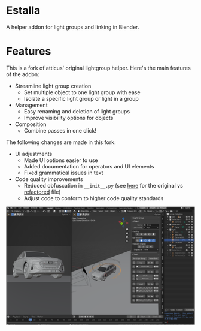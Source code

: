 # Estalla

A helper addon for light groups and linking in Blender.

# Features
This is a fork of atticus' original lightgroup helper. Here's the main features of the addon:
+ Streamline light group creation
    + Set multiple object to one light group with ease
    + Isolate a specific light group or light in a group
+ Management
    + Easy renaming and deletion of light groups
    + Improve visibility options for objects
+ Composition 
    + Combine passes in one click!

The following changes are made in this fork:
+ UI adjustments
    + Made UI options easier to use
    + Added documentation for operators and UI elements
    + Fixed grammatical issues in text
+ Code quality improvements
    + Reduced obfuscation in `__init__.py` (see [here](https://github.com/atticus-lv/lightgroup_helper/blob/master/__init__.py) for the original vs [refactored](https://github.com/StandingPadAnimations/lightgroup_helper/blob/master/addon/__init__.py) file)
    + Adjust code to conform to higher code quality standards

![Viewport showcasing addon](res/1.png)
